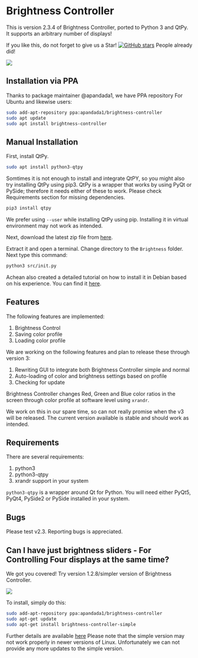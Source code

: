 # Brightness Controller

This is version 2.3.4 of Brightness Controller, ported to Python 3 and QtPy. It supports an arbitrary number of displays!

If you like this, do not forget to give us a Star!  [![GitHub stars](https://img.shields.io/github/stars/lordamit/brightness.svg?style=flat-square)](https://github.com/lordamit/brightness/stargazers) People already did!

![](img/BrightnessController.gif)

## Installation via PPA

Thanks to package maintainer @apandada1, we have PPA repository For Ubuntu and likewise users:

```bash
sudo add-apt-repository ppa:apandada1/brightness-controller
sudo apt update
sudo apt install brightness-controller
```

## Manual Installation
First, install QtPy.

```bash
sudo apt install python3-qtpy
```

Somtimes it is not enough to install and integrate QtPY, so you might also try installing QtPy using pip3. QtPy is a wrapper that works by using PyQt or PySide; therefore it needs either of these to work. Please check Requirements section for missing dependencies.

```bash
pip3 install qtpy
```

We prefer using `--user` while installing QtPy using pip. Installing it in virtual environment may not work as intended.

Next, download the latest zip file from [here](https://github.com/lordamit/Brightness/archive/master.zip).

Extract it and open a terminal. Change directory to the `Brightness` folder. Next type this command:

```bash
python3 src/init.py
```

Achean also created a detailed tutorial on how to install it in Debian based on his experience. You can find it [here](https://github.com/LordAmit/Brightness/issues/98#event-1218811468).

## Features

The following features are implemented:

1. Brightness Control
1. Saving color profile
1. Loading color profile

We are working on the following features and plan to release these through version 3:

1. Rewriting GUI to integrate both Brightness Controller simple and normal
2. Auto-loading of color and brightness settings based on profile
3. Checking for update

Brightness Controller changes Red, Green and Blue color ratios  in the screen through color profile at software level using `xrandr`. 

We work on this in our spare time, so can not really promise when the v3 will be released. The current version available is stable and should work as intended.

## Requirements

There are several requirements:

1. python3
2. python3-qtpy
3. xrandr support in your system

`python3-qtpy` is a wrapper around Qt for Python. You will need either PyQt5, PyQt4, PySide2 or PySide installed in your system.

## Bugs

Please test v2.3. Reporting bugs is appreciated.

## Can I have just brightness sliders - For Controlling Four displays at the same time?

We got you covered! Try version 1.2.8/simpler version of Brightness Controller.

![](img/brightness-controller-1.png)

To install, simply do this:

```bash
sudo add-apt-repository ppa:apandada1/brightness-controller
sudo apt-get update
sudo apt-get install brightness-controller-simple
```

Further details are available [here](http://lordamit.github.io/Brightness/)
Please note that the simple version may not work properly in newer versions of Linux. Unfortunately we can not provide any more updates to the simple version.
